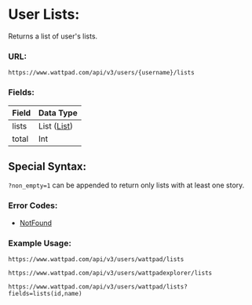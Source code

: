# User Lists:

Returns a list of user's lists.

### URL:

`https://www.wattpad.com/api/v3/users/{username}/lists`

### Fields:

| Field | Data Type |
| - | - |
| lists | List ([List](../Data_Types/List.md)) |
| total | Int |

## Special Syntax:

`?non_empty=1` can be appended to return only lists with at least one story.

### Error Codes:

- [NotFound](../General/Error_Codes.md#1014)

### Example Usage:

`https://www.wattpad.com/api/v3/users/wattpad/lists`

`https://www.wattpad.com/api/v3/users/wattpadexplorer/lists`

`https://www.wattpad.com/api/v3/users/wattpad/lists?fields=lists(id,name)`